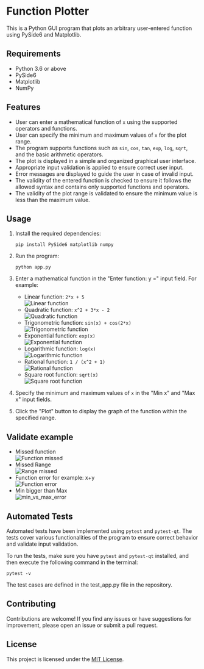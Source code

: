 # Function Plotter

This is a Python GUI program that plots an arbitrary user-entered function using PySide6 and Matplotlib.

## Requirements

- Python 3.6 or above
- PySide6
- Matplotlib
- NumPy

## Features

- User can enter a mathematical function of `x` using the supported operators and functions.
- User can specify the minimum and maximum values of `x` for the plot range.
- The program supports functions such as `sin`, `cos`, `tan`, `exp`, `log`, `sqrt`, and the basic arithmetic operators.
- The plot is displayed in a simple and organized graphical user interface.
- Appropriate input validation is applied to ensure correct user input.
- Error messages are displayed to guide the user in case of invalid input.
- The validity of the entered function is checked to ensure it follows the allowed syntax and contains only supported functions and operators.
- The validity of the plot range is validated to ensure the minimum value is less than the maximum value.

## Usage

1. Install the required dependencies:

   ```shell
   pip install PySide6 matplotlib numpy
   ```

2. Run the program:

   ```shell
   python app.py
   ```

3. Enter a mathematical function in the "Enter function: y =" input field. For example:

   - Linear function: `2*x + 5`\
     ![Linear function](/example_screenshots/Linear_function.png)
   - Quadratic function: `x^2 + 3*x - 2`\
     ![Quadratic function](/example_screenshots/Quadratic_function.png)
   - Trigonometric function: `sin(x) + cos(2*x)`\
     ![Trigonometric function](/example_screenshots/Trigonometric_function.png)
   - Exponential function: `exp(x)`\
     ![Exponential function](/example_screenshots/Exponential_function.png)
   - Logarithmic function: `log(x)`\
     ![Logarithmic function](/example_screenshots/Logarithmic_function.png)
   - Rational function: `1 / (x^2 + 1)`\
     ![Rational function](/example_screenshots/Rational_function.png)
   - Square root function: `sqrt(x)`\
     ![Square root function](/example_screenshots/Square_root_function.png)

4. Specify the minimum and maximum values of `x` in the "Min x" and "Max x" input fields.

5. Click the "Plot" button to display the graph of the function within the specified range.

## Validate example

- Missed function \
  ![Function missed](/example_screenshots/missed_function.png)
- Missed Range \
  ![Range missed](/example_screenshots/Range_missed.png)
- Function error for example: x+y \
  ![Function error](/example_screenshots/function_invalid_erroe.png)
- Min bigger than Max\
  ![min_vs_max_error](/example_screenshots/min_vs_max_error.png)

## Automated Tests

Automated tests have been implemented using `pytest` and `pytest-qt`. The tests cover various functionalities of the program to ensure correct behavior and validate input validation.

To run the tests, make sure you have `pytest` and `pytest-qt` installed, and then execute the following command in the terminal:

```
pytest -v
```

The test cases are defined in the test_app.py file in the repository.

## Contributing

Contributions are welcome! If you find any issues or have suggestions for improvement, please open an issue or submit a pull request.

## License

This project is licensed under the [MIT License](LICENSE).
